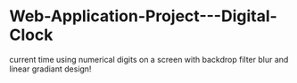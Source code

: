 # Web-Application-Project---Digital-Clock
current time using numerical digits on a screen with backdrop filter blur and linear gradiant design!
